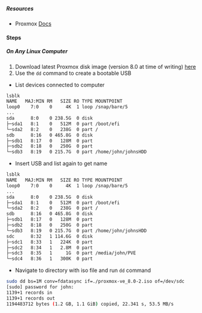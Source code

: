 ##### Resources 

- Proxmox [Docs](https://pve.proxmox.com/wiki/Main_Page)
#### Steps

##### On Any Linux Computer 

1) Download latest Proxmox disk image (version 8.0 at time of writing) [here](https://www.proxmox.com/en/downloads/proxmox-virtual-environment/iso)
2) Use the `dd` command to create a bootable USB

- List devices connected to computer 
``` bash
lsblk
NAME   MAJ:MIN RM   SIZE RO TYPE MOUNTPOINT
loop0    7:0    0     4K  1 loop /snap/bare/5
...
sda      8:0    0 238.5G  0 disk 
├─sda1   8:1    0   512M  0 part /boot/efi
└─sda2   8:2    0   238G  0 part /
sdb      8:16   0 465.8G  0 disk 
├─sdb1   8:17   0   128M  0 part 
├─sdb2   8:18   0   250G  0 part 
└─sdb3   8:19   0 215.7G  0 part /home/john/johnsHDD
``` 

- Insert USB and list again to get name
``` bash
lsblk
NAME   MAJ:MIN RM   SIZE RO TYPE MOUNTPOINT
loop0    7:0    0     4K  1 loop /snap/bare/5
...
sda      8:0    0 238.5G  0 disk 
├─sda1   8:1    0   512M  0 part /boot/efi
└─sda2   8:2    0   238G  0 part /
sdb      8:16   0 465.8G  0 disk 
├─sdb1   8:17   0   128M  0 part 
├─sdb2   8:18   0   250G  0 part 
└─sdb3   8:19   0 215.7G  0 part /home/john/johnsHDD
sdc      8:32   1 114.6G  0 disk 
├─sdc1   8:33   1   224K  0 part 
├─sdc2   8:34   1   2.8M  0 part 
├─sdc3   8:35   1     1G  0 part /media/john/PVE
└─sdc4   8:36   1   300K  0 part 
``` 

- Navigate to directory with iso file and run `dd` command
``` bash
sudo dd bs=1M conv=fdatasync if=./proxmox-ve_8.0-2.iso of=/dev/sdc
[sudo] password for john: 
1139+1 records in
1139+1 records out
1194483712 bytes (1.2 GB, 1.1 GiB) copied, 22.341 s, 53.5 MB/s
``` 

